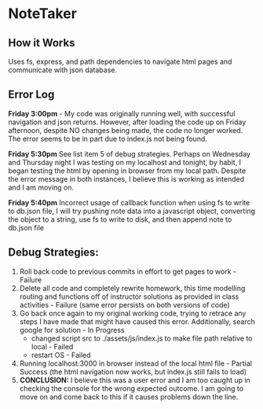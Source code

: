 # NoteTaker

## How it Works

Uses fs, express, and path dependencies to navigate html pages and communicate with json database. 

## Error Log

**Friday 3:00pm** - My code was originally running well, with successful navigation and json returns. However, after loading the code up on Friday afternoon, despite NO changes being made, the code no longer worked. The error seems to be in part due to index.js not being found.

**Friday 5:30pm** See list item 5 of debug strategies. Perhaps on Wednesday and Thursday night I was testing on my localhost and tonight, by habit, I began testing the html by opening in browser from my local path. Despite the error message in both instances, I believe this is working as intended and I am moving on.  

**Friday 5:40pm** Incorrect usage of callback function when using fs to write to db.json file, I will try pushing note data into a javascript object, converting the object to a string, use fs to write to disk, and then append note to db.json file

## Debug Strategies: 

1. Roll back code to previous commits in effort to get pages to work - Failure
2. Delete all code and completely rewrite homework, this time modelling routing and functions off of instructor solutions as provided in class activities - Failure (same error persists on both versions of code)
3. Go back once again to my original working code, trying to retrace any steps I have made that might have caused this error. Additionally, search google for solution - In Progress
    - changed script src to ./assets/js/index.js to make file path relative to local - Failed
    - restart OS - Failed
4. Running localhost:3000 in browser instead of the local html file - Partial Success (the html navigation now works, but index.js still fails to load)
5. **CONCLUSION:** I believe this was a user error and I am too caught up in checking the console for the wrong expected outcome. I am going to move on and come back to this if it causes problems down the line. 